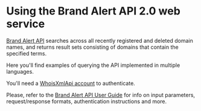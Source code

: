 # Using the Brand Alert API 2.0 web service

[Brand Alert API](https://brand-alert-api.whoisxmlapi.com) searches 
across all recently registered and deleted domain names, and returns result 
sets consisting of domains that contain the specified terms.

Here you'll find examples of querying the API implemented in multiple
languages.

You'll need a
[WhoisXmlApi account](https://brand-alert-api.whoisxmlapi.com/signup) to
authenticate.

Please, refer to the
[Brand Alert API User Guide](https://brand-alert-api.whoisxmlapi.com/docs) for
info on input parameters, request/response formats, authentication
instructions and more.